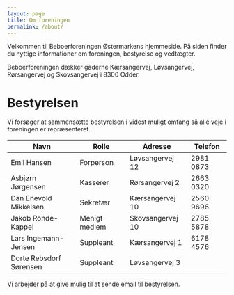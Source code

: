 ```yaml
---
layout: page
title: Om foreningen
permalink: /about/
---
```

Velkommen til Beboerforeningen Østermarkens hjemmeside. På siden finder du nyttige informationer om foreningen, bestyrelse og vedtægter.

Beboerforeningen dækker gaderne Kærsangervej, Løvsangervej, Rørsangervej og Skovsangervej i 8300 Odder.

# Bestyrelsen

Vi forsøger at sammensætte bestyrelsen i videst muligt omfang så alle veje i foreningen er repræsenteret.

Navn                    | Rolle         | Adresse          | Telefon
------------------------|---------------|------------------|----------
Emil Hansen             | Forperson     | Løvsangervej 12  | 2981 0873
Asbjørn Jørgensen       | Kasserer      | Rørsangervej 2   | 2663 0320
Dan Enevold Mikkelsen   | Sekretær      | Kærsangervej 10  | 2560 9696
Jakob Rohde-Kappel      | Menigt medlem | Skovsangervej 10 | 2785 5878
Lars Ingemann-Jensen    | Suppleant     | Kærsangervej 1   | 6178 4576
Dorte Rebsdorf Sørensen | Suppleant     | Løvsangervej 3   | 

Vi arbejder på at give mulig til at sende email til bestyrelsen.
